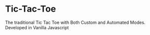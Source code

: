 # Tic-Tac-Toe
The traditional Tic Tac Toe with Both Custom and Automated Modes. Developed in Vanilla Javascript
